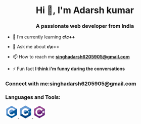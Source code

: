 <h1 align="center">Hi 👋, I'm Adarsh kumar</h1>
<h3 align="center">A passionate web developer from India</h3>

- 🌱 I’m currently learning **c\c++**

- 💬 Ask me about **c\c++**

- 📫 How to reach me **singhadarsh6205905@gmail.com**

- ⚡ Fun fact **I think i'm funny during the conversations**

<h3 align="left">Connect with me:singhadarsh6205905@gmail.com</h3>
<p align="left">
</p>

<h3 align="left">Languages and Tools:</h3>
<p align="left"> <a href="https://www.cprogramming.com/" target="_blank" rel="noreferrer"> <img src="https://raw.githubusercontent.com/devicons/devicon/master/icons/c/c-original.svg" alt="c" width="40" height="40"/> </a> <a href="https://www.w3schools.com/cpp/" target="_blank" rel="noreferrer"> <img src="https://raw.githubusercontent.com/devicons/devicon/master/icons/cplusplus/cplusplus-original.svg" alt="cplusplus" width="40" height="40"/> </a> <a href="https://www.w3schools.com/cs/" target="_blank" rel="noreferrer"> <img src="https://raw.githubusercontent.com/devicons/devicon/master/icons/csharp/csharp-original.svg" alt="csharp" width="40" height="40"/> </a> </p>
